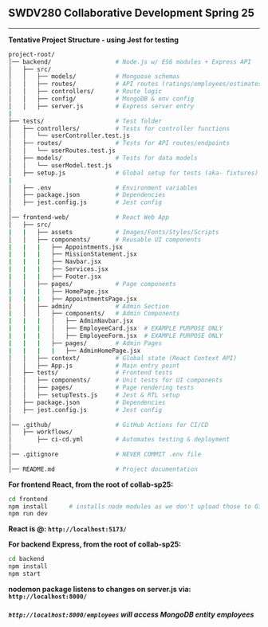 ## SWDV280 Collaborative Development Spring 25 ##   
---   
**Tentative Project Structure - using Jest for testing**
```sh
project-root/
│── backend/                  # Node.js w/ ES6 modules + Express API
│   ├── src/
│   │   ├── models/           # Mongoose schemas
│   │   ├── routes/           # API routes (ratings/employees/estimates/etc)
│   │   ├── controllers/      # Route logic
│   │   ├── config/           # MongoDB & env config
│   │   ├── server.js         # Express server entry
|
├── tests/                    # Test folder
│   ├── controllers/          # Tests for controller functions
│   │   └── userController.test.js
│   ├── routes/               # Tests for API routes/endpoints
│   │   └── userRoutes.test.js
│   ├── models/               # Tests for data models
│   │   └── userModel.test.js
│   ├── setup.js              # Global setup for tests (aka- fixtures)
|
│   ├── .env                  # Environment variables
│   ├── package.json          # Dependencies
│   ├── jest.config.js        # Jest config  
│
│── frontend-web/             # React Web App
│   ├── src/
|   |   ├── assets            # Images/Fonts/Styles/Scripts
│   │   ├── components/       # Reusable UI components
|   |   |   ├── Appointments.jsx
|   |   |   ├── MissionStatement.jsx
|   |   |   ├── Navbar.jsx
|   |   |   ├── Services.jsx
|   |   |   ├── Footer.jsx
│   │   ├── pages/            # Page components
|   |   |   ├── HomePage.jsx
|   |   |   ├── AppointmentsPage.jsx
│   │   ├── admin/            # Admin Section
|   │   │   ├── components/   # Admin Components
|   |   |   │   ├── AdminNavbar.jsx 
|   |   |   │   ├── EmployeeCard.jsx  # EXAMPLE PURPOSE ONLY
|   |   |   │   ├── EmployeeForm.jsx  # EXAMPLE PURPOSE ONLY
|   |   |   ├── pages/        # Admin Pages
|   |   |   |   ├── AdminHomePage.jsx
│   │   ├── context/          # Global state (React Context API)
│   │   ├── App.js            # Main entry point
│   ├── tests/                # Frontend tests
│   │   ├── components/       # Unit tests for UI components
│   │   ├── pages/            # Page rendering tests
│   │   ├── setupTests.js     # Jest & RTL setup
│   ├── package.json          # Dependencies
│   ├── jest.config.js        # Jest config  
│
│── .github/                  # GitHub Actions for CI/CD
│   ├── workflows/
│       ├── ci-cd.yml         # Automates testing & deployment
│
│── .gitignore                # NEVER COMMIT .env file 
│
│── README.md                 # Project documentation
```

**For frontend React, from the root of collab-sp25:**

```sh
cd frontend
npm install      # installs node modules as we don't upload those to Github
npm run dev
```
**React is @: `http://localhost:5173/`**

 

**For backend Express, from the root of collab-sp25:**

```sh
cd backend
npm install
npm start
```

**nodemon package listens to changes on server.js via: `http://localhost:8000/`**

##### `http://localhost:8000/employees` will access MongoDB entity employees